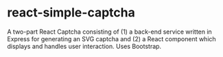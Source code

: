 # react-simple-captcha

A two-part React Captcha consisting of (1) a back-end service written in Express for generating an SVG captcha and (2) a React component which displays and handles user interaction. Uses Bootstrap.

